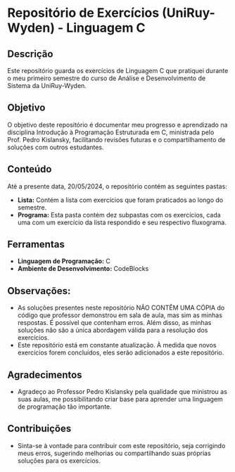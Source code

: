 
# Repositório de Exercícios (UniRuy-Wyden) - Linguagem C

## Descrição

Este repositório guarda os exercícios de Linguagem C que pratiquei durante o meu primeiro semestre do curso de Análise e Desenvolvimento de Sistema da UniRuy-Wyden.

## Objetivo

O objetivo deste repositório é documentar meu progresso e aprendizado na disciplina Introdução à Programação Estruturada em C, ministrada pelo Prof. Pedro Kislansky, facilitando revisões futuras e o compartilhamento de soluções com outros estudantes.

## Conteúdo

Até a presente data, 20/05/2024, o repositório contém as seguintes pastas:

- **Lista:** Contém a lista com exercícios que foram praticados ao longo do semestre.
- **Programa:** Esta pasta contém dez subpastas com os exercícios, cada uma com um exercício da lista respondido e seu respectivo fluxograma.

## Ferramentas

- **Linguagem de Programação:** C
- **Ambiente de Desenvolvimento:** CodeBlocks

## Observações:

- As soluções presentes neste repositório NÃO CONTÊM UMA CÓPIA do código que professor demonstrou em sala de aula, mas sim as minhas respostas. É possível que contenham erros. Além disso, as minhas soluções não são a única abordagem válida para a resolução dos exercícios.
- Este repositório está em constante atualização. À medida que novos exercícios forem concluídos, eles serão adicionados a este repositório.

## Agradecimentos

- Agradeço ao Professor Pedro Kislansky pela qualidade que ministrou as suas aulas, me possibilitando criar base para aprender uma linguagem de programação tão importante.

## Contribuições

- Sinta-se à vontade para contribuir com este repositório, seja corrigindo meus erros, sugerindo melhorias ou compartilhando suas próprias soluções para os exercícios.
